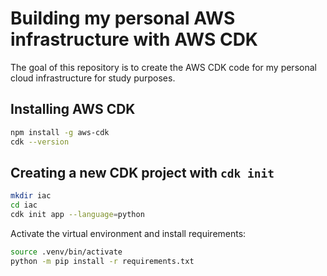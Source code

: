 # Building my personal AWS infrastructure with AWS CDK
The goal of this repository is to create the AWS CDK code for my personal cloud infrastructure for study purposes.

## Installing AWS CDK
```bash
npm install -g aws-cdk
cdk --version
```

## Creating a new CDK project with `cdk init`
```bash
mkdir iac
cd iac
cdk init app --language=python
```

Activate the virtual environment and install requirements:
```bash
source .venv/bin/activate
python -m pip install -r requirements.txt
```